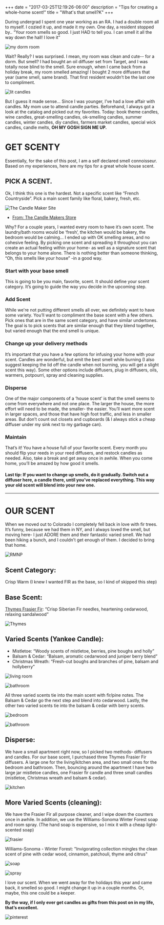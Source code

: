 +++
date = "2017-03-25T12:19:26-06:00"
description = "Tips for creating a whole-home scent!"
title = "What's that smell?K"
+++

<!-- +++
categories = [""]
date = "2017-03-25"
description = "Tips for creating a whole-home scent!"
draft = false
title = "What's that smell?"
featured = "2017_03/2017_03_25/cover.jpg"
featuredpath = "/images"
type = "post"
+++ -->

During undergrad I spent one year working as an RA. I had a double room all to myself. I cozied it up, and made it my own. One day, a resident stopped by.. “Your room smells so good. I just HAD to tell you. I can smell it all the way down the hall! I love it”

![my dorm room](/images/2017_03/2017_03_25/dorm.png)

Wait? Really? I was surprised. I mean, my room was clean and cute-- for a dorm. But smell? I had bought an oil diffuser set from Target, and I was totally nose blind to the smell. Sure enough, when I came back from a holiday break, my room smelled amazing! I bought 2 more diffusers that year (same smell, same brand). That first resident wouldn’t be the last one to compliment.

![lit candles](/images/2017_03/2017_03_25/light.jpg)

But I guess it made sense... Since I was younger, I’ve had a love affair with candles. My mom use to attend candle parties. Beforehand, I always got a look at the catalog and picked out my favorites. Today: book theme candles, wine candles, great-smelling candles, ok-smelling candles, summer candles, winter candles, diy candles, farmers market candles, special wick candles, candle melts, **OH MY GOSH SIGN ME UP.**

# GET SCENTY

Essentially, for the sake of this post, I am a self declared smell connoisseur. Based on my experiences, here are my tips for a great whole house scent.

## PICK A SCENT.
Ok, I think this one is the hardest. Not a specific scent like “French Countryside”. Pick a main scent family like floral, bakery, fresh, etc.

![The Candle Maker Site](/images/2017_03/2017_03_25/candlemaker.png)
- [From: The Candle Makers Store](https://thecandlemakersstore.com/fragrances/fragrance-categories.html)

Why? For a couple years, I wanted every room to have it’s own scent. The laundry/bath rooms would be ‘fresh’, the kitchen would be bakery, the bedroom would be calming... I ended up with OK smelling areas, and no cohesive feeling. By picking one scent and spreading it throughout you can create an actual feeling within your home- as well as a signature scent that belongs to your home alone. There is nothing better than someone thinking, “Oh, this smells like your house” -in a good way.

### Start with your base smell
This is going to be you main, favorite, scent. It should define your scent category. It’s going to guide the way you decide in the upcoming step.

### Add Scent
While we're not putting different smells all over, we definitely want to have some variety. You’ll want to compliment the base scent with a few others. Pick ones that are in the same scent category, and have similar undertones. The goal is to pick scents that are similar enough that they blend together, but varied enough that the end smell is unique.

### Change up your delivery methods
It’s important that you have a few options for infusing your home with your scent. Candles are wonderful, but emit the best smell while burning (I also suggest keeping the lid off the candle when not burning, you will get a slight scent this way). Some other options include diffusers, plug in diffusers, oils, warmers, potpourri, spray and cleaning supplies.

### Disperse
One of the major components of a ‘house scent’ is that the smell seems to come from everywhere and not one place. The larger the house, the more effort will need to be made, the smaller- the easier. You’ll want more scent in larger spaces, and those that have high foot traffic, and less in smaller areas. But don’t count out closets and cupboards (& I always stick a cheap diffuser under my sink next to my garbage can).

### Maintain
That’s it! You have a house full of your favorite scent. Every month you should flip your reeds in your reed diffusers, and restock candles as needed. Also, take a break and get away once in awhile. When you come home, you’ll be amazed by how good it smells.

#### Last tip: If you want to change up smells, do it gradually. Switch out a diffuser here, a candle there, until you’ve replaced everything. This way your old scent will blend into your new one.

*****

# OUR SCENT

When we moved out to Colorado I completely fell back in love with fir trees. It’s funny, because we had them in NY, and I always loved the smell, but moving here- I just ADORE them and their fantastic varied smell. We had been hiking a bunch, and I couldn’t get enough of them. I decided to bring that home.

![RMNP](/images/2017_03/2017_03_25/rmnp.jpg)

## Scent Category:
Crisp Warm (I knew I wanted FIR as the base, so I kind of skipped this step)

## Base Scent:
[Thymes Frasier Fir](http://www.thymes.com/Fragrances/Frasier-Fir/):  “Crisp Siberian Fir needles, heartening cedarwood, relaxing sandalwood”

![Thymes](/images/2017_03/2017_03_25/Thymes.png)


## Varied Scents (Yankee Candle):
- Mistletoe: “Woody scents of mistletoe, berries, pine boughs and holly”
- Balsam & Cedar: “Balsam, aromatic cedarwood and juniper berry blend”
- Christmas Wreath: “Fresh-cut boughs and branches of pine, balsam and hollyberry”

![living room](/images/2017_03/2017_03_25/living.jpg)

![bathroom](/images/2017_03/2017_03_25/bath.jpg)

All three varied scents tie into the main scent with fir/pine notes. The Balsam & Cedar go the next step and blend into cedarwood. Lastly, the other two varied scents tie into the balsam & cedar with berry scents.

![bedroom](/images/2017_03/2017_03_25/bedroom.jpg)

![bathroom](/images/2017_03/2017_03_25/desk.jpg)

## Disperse:
We have a small apartment right now, so I picked two methods- diffusers and candles. For our base scent, I purchased three Thymes Frasier Fir diffusers. A large one for the living/kitchen area, and two small ones for the bedroom and bathroom. Then, bouncing around the apartment I have two large jar mistletoe candles, one Frasier fir candle and three small candles (mistletoe, Christmas wreath and balsam & cedar).

![kitchen](/images/2017_03/2017_03_25/kitchen.jpg)

## More Varied Scents (cleaning):
We have the Frasier Fir all purpose cleaner, and I wipe down the counters once in awhile. In addition, we use the Williams-Sonoma Winter Forest soap and room spray. (The hand soap is expensive, so I mix it with a cheap light-scented soap)

![frasier](/images/2017_03/2017_03_25/fraiserfir.JPG)

 Williams-Sonoma - Winter Forest: "Invigorating collection mingles the clean scent of pine with cedar wood, cinnamon, patchouli, thyme and citrus"

![soap](/images/2017_03/2017_03_25/soap.jpg)

![spray](/images/2017_03/2017_03_25/spray.jpg)

I love our scent. When we went away for the holidays this year and came back, it smelled so good. I might change it up in a couple months. Or, maybe, this one could be a keeper.

**By the way, if I only ever get candles as gifts from this post on in my life, that’s excellent.**

![pinterest](/images/2017_03/2017_03_25/pinterest.jpg)
